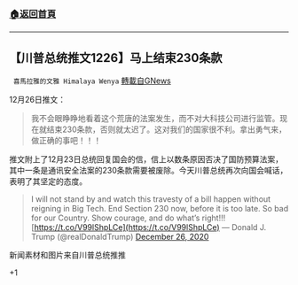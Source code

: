 ###  [:house:返回首頁](https://github.com/ourhimalayas/txt)
---

## 【川普总统推文1226】马上结束230条款
` 喜馬拉雅的文雅 Himalaya Wenya` [轉載自GNews](https://gnews.org/zh-hans/687862/)

12月26日推文：


> 我不会眼睁睁地看着这个荒唐的法案发生，而不对大科技公司进行监管。现在就结束230条款，否则就太迟了。这对我们的国家很不利。拿出勇气来，做正确的事吧！！！


推文附上了12月23日总统回复国会的信，信上以数条原因否决了国防预算法案，其中一条是通讯安全法案的230条款需要被废除。今天川普总统再次向国会喊话，表明了其坚定的态度。



> I will not stand by and watch this travesty of a bill happen without reigning in Big Tech. End Section 230 now, before it is too late. So bad for our Country. Show courage, and do what’s right!!! [https://t.co/V99lShpLCe](https://t.co/V99lShpLCe)
> — Donald J. Trump (@realDonaldTrump) [December 26, 2020](https://twitter.com/realDonaldTrump/status/1342813418177392649?ref_src=twsrc%5Etfw)



新闻素材和图片来自川普总统推推



+1

